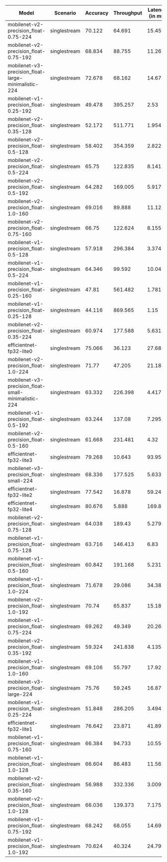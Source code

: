 | Model                                               | Scenario     |   Accuracy |   Throughput |   Latency (in ms) |
|-----------------------------------------------------|--------------|------------|--------------|-------------------|
| mobilenet-v2-precision_float-0.75-224               | singlestream |     70.122 |       64.691 |            15.458 |
| mobilenet-v2-precision_float-0.75-192               | singlestream |     68.834 |       88.755 |            11.267 |
| mobilenet-v3-precision_float-large-minimalistic-224 | singlestream |     72.678 |       68.162 |            14.671 |
| mobilenet-v1-precision_float-0.25-192               | singlestream |     49.478 |      395.257 |             2.53  |
| mobilenet-v2-precision_float-0.35-128               | singlestream |     52.172 |      511.771 |             1.954 |
| mobilenet-v2-precision_float-0.5-128                | singlestream |     58.402 |      354.359 |             2.822 |
| mobilenet-v2-precision_float-0.5-224                | singlestream |     65.75  |      122.835 |             8.141 |
| mobilenet-v2-precision_float-0.5-192                | singlestream |     64.282 |      169.005 |             5.917 |
| mobilenet-v2-precision_float-1.0-160                | singlestream |     69.016 |       89.888 |            11.125 |
| mobilenet-v2-precision_float-0.75-160               | singlestream |     66.75  |      122.624 |             8.155 |
| mobilenet-v1-precision_float-0.5-128                | singlestream |     57.918 |      296.384 |             3.374 |
| mobilenet-v1-precision_float-0.5-224                | singlestream |     64.346 |       99.592 |            10.041 |
| mobilenet-v1-precision_float-0.25-160               | singlestream |     47.81  |      561.482 |             1.781 |
| mobilenet-v1-precision_float-0.25-128               | singlestream |     44.116 |      869.565 |             1.15  |
| mobilenet-v2-precision_float-0.35-224               | singlestream |     60.974 |      177.588 |             5.631 |
| efficientnet-fp32-lite0                             | singlestream |     75.066 |       36.123 |            27.683 |
| mobilenet-v2-precision_float-1.0-224                | singlestream |     71.77  |       47.205 |            21.184 |
| mobilenet-v3-precision_float-small-minimalistic-224 | singlestream |     63.332 |      226.398 |             4.417 |
| mobilenet-v1-precision_float-0.5-192                | singlestream |     63.244 |      137.08  |             7.295 |
| mobilenet-v2-precision_float-0.5-160                | singlestream |     61.668 |      231.481 |             4.32  |
| efficientnet-fp32-lite3                             | singlestream |     79.268 |       10.643 |            93.958 |
| mobilenet-v3-precision_float-small-224              | singlestream |     68.336 |      177.525 |             5.633 |
| efficientnet-fp32-lite2                             | singlestream |     77.542 |       16.878 |            59.247 |
| efficientnet-fp32-lite4                             | singlestream |     80.676 |        5.888 |           169.834 |
| mobilenet-v2-precision_float-0.75-128               | singlestream |     64.038 |      189.43  |             5.279 |
| mobilenet-v1-precision_float-0.75-128               | singlestream |     63.716 |      146.413 |             6.83  |
| mobilenet-v1-precision_float-0.5-160                | singlestream |     60.842 |      191.168 |             5.231 |
| mobilenet-v1-precision_float-1.0-224                | singlestream |     71.678 |       29.086 |            34.381 |
| mobilenet-v2-precision_float-1.0-192                | singlestream |     70.74  |       65.837 |            15.189 |
| mobilenet-v1-precision_float-0.75-224               | singlestream |     69.262 |       49.349 |            20.264 |
| mobilenet-v2-precision_float-0.35-192               | singlestream |     59.324 |      241.838 |             4.135 |
| mobilenet-v1-precision_float-1.0-160                | singlestream |     69.106 |       55.797 |            17.922 |
| mobilenet-v3-precision_float-large-224              | singlestream |     75.76  |       59.245 |            16.879 |
| mobilenet-v1-precision_float-0.25-224               | singlestream |     51.848 |      286.205 |             3.494 |
| efficientnet-fp32-lite1                             | singlestream |     76.642 |       23.871 |            41.891 |
| mobilenet-v1-precision_float-0.75-160               | singlestream |     66.384 |       94.733 |            10.556 |
| mobilenet-v1-precision_float-1.0-128                | singlestream |     66.604 |       86.483 |            11.563 |
| mobilenet-v2-precision_float-0.35-160               | singlestream |     56.988 |      332.336 |             3.009 |
| mobilenet-v2-precision_float-1.0-128                | singlestream |     66.036 |      139.373 |             7.175 |
| mobilenet-v1-precision_float-0.75-192               | singlestream |     68.242 |       68.055 |            14.694 |
| mobilenet-v1-precision_float-1.0-192                | singlestream |     70.624 |       40.324 |            24.799 |